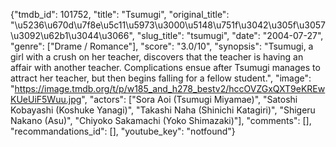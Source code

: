 {"tmdb_id": 101752, "title": "Tsumugi", "original_title": "\u5236\u670d\u7f8e\u5c11\u5973\u3000\u5148\u751f\u3042\u305f\u3057\u3092\u62b1\u3044\u3066", "slug_title": "tsumugi", "date": "2004-07-27", "genre": ["Drame / Romance"], "score": "3.0/10", "synopsis": "Tsumugi, a girl with a crush on her teacher, discovers that the teacher is having an affair with another teacher. Complications ensue after Tsumugi manages to attract her teacher, but then begins falling for a fellow student.", "image": "https://image.tmdb.org/t/p/w185_and_h278_bestv2/hccOVZGxQXT9eKREwKUeUiF5Wuu.jpg", "actors": ["Sora Aoi (Tsumugi Miyamae)", "Satoshi Kobayashi (Koshuke Yanagi)", "Takashi Naha (Shinichi Katagiri)", "Shigeru Nakano (Asu)", "Chiyoko Sakamachi (Yoko Shimazaki)"], "comments": [], "recommandations_id": [], "youtube_key": "notfound"}